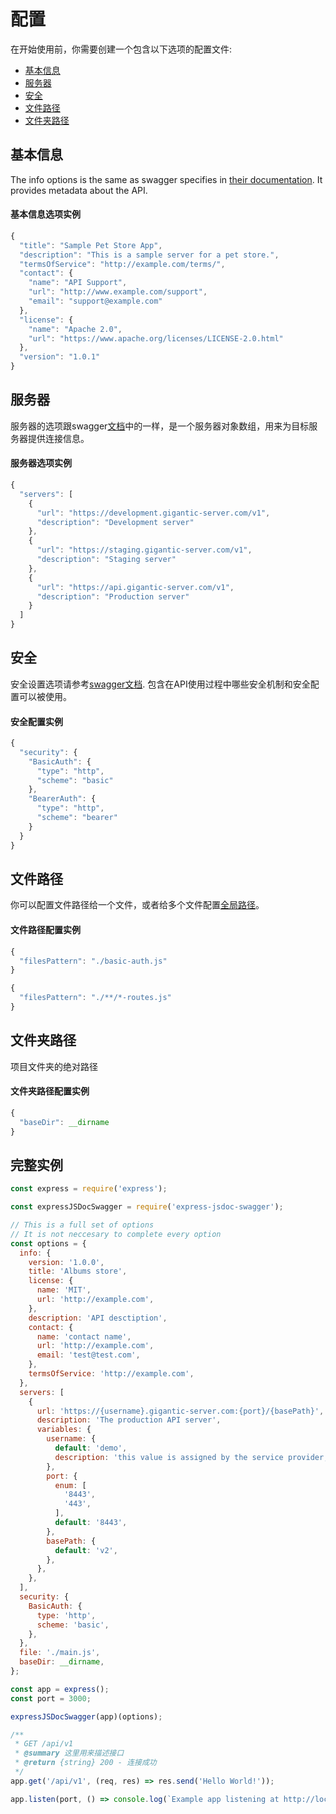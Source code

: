 # 配置

在开始使用前，你需要创建一个包含以下选项的配置文件:

- [基本信息](configuration.md?id=info)
- [服务器](configuration.md?id=servers)
- [安全](configuration.md?id=security)
- [文件路径](configuration.md?id=filespattern)
- [文件夹路径](configuration.md?id=basedir)

## 基本信息

The info options is the same as swagger specifies in [their documentation](https://swagger.io/specification/#info-object). It provides metadata about the API.

#### 基本信息选项实例

```javascript
{
  "title": "Sample Pet Store App",
  "description": "This is a sample server for a pet store.",
  "termsOfService": "http://example.com/terms/",
  "contact": {
    "name": "API Support",
    "url": "http://www.example.com/support",
    "email": "support@example.com"
  },
  "license": {
    "name": "Apache 2.0",
    "url": "https://www.apache.org/licenses/LICENSE-2.0.html"
  },
  "version": "1.0.1"
}
```

## 服务器

服务器的选项跟swagger[文档](https://swagger.io/specification/#server-object)中的一样，是一个服务器对象数组，用来为目标服务器提供连接信息。
#### 服务器选项实例

```javascript
{
  "servers": [
    {
      "url": "https://development.gigantic-server.com/v1",
      "description": "Development server"
    },
    {
      "url": "https://staging.gigantic-server.com/v1",
      "description": "Staging server"
    },
    {
      "url": "https://api.gigantic-server.com/v1",
      "description": "Production server"
    }
  ]
}
```

## 安全

安全设置选项请参考[swagger文档](https://swagger.io/specification/#security-requirement-object). 包含在API使用过程中哪些安全机制和安全配置可以被使用。

#### 安全配置实例

```javascript
{
  "security": {
    "BasicAuth": {
      "type": "http",
      "scheme": "basic"
    },
    "BearerAuth": {
      "type": "http",
      "scheme": "bearer"
    }
  }
}
```

## 文件路径

你可以配置文件路径给一个文件，或者给多个文件配置[全局路径](https://en.wikipedia.org/wiki/Glob_(programming))。

#### 文件路径配置实例

```javascript
{
  "filesPattern": "./basic-auth.js"
}
```

```javascript
{
  "filesPattern": "./**/*-routes.js"
}
```

## 文件夹路径

项目文件夹的绝对路径

#### 文件夹路径配置实例

```javascript
{
  "baseDir": __dirname
}
```

## 完整实例

```javascript
const express = require('express');

const expressJSDocSwagger = require('express-jsdoc-swagger');

// This is a full set of options
// It is not neccesary to complete every option
const options = {
  info: {
    version: '1.0.0',
    title: 'Albums store',
    license: {
      name: 'MIT',
      url: 'http://example.com',
    },
    description: 'API desctiption',
    contact: {
      name: 'contact name',
      url: 'http://example.com',
      email: 'test@test.com',
    },
    termsOfService: 'http://example.com',
  },
  servers: [
    {
      url: 'https://{username}.gigantic-server.com:{port}/{basePath}',
      description: 'The production API server',
      variables: {
        username: {
          default: 'demo',
          description: 'this value is assigned by the service provider, in this example `gigantic-server.com`',
        },
        port: {
          enum: [
            '8443',
            '443',
          ],
          default: '8443',
        },
        basePath: {
          default: 'v2',
        },
      },
    },
  ],
  security: {
    BasicAuth: {
      type: 'http',
      scheme: 'basic',
    },
  },
  file: './main.js',
  baseDir: __dirname,
};

const app = express();
const port = 3000;

expressJSDocSwagger(app)(options);

/**
 * GET /api/v1
 * @summary 这里用来描述接口
 * @return {string} 200 - 连接成功
 */
app.get('/api/v1', (req, res) => res.send('Hello World!'));

app.listen(port, () => console.log(`Example app listening at http://localhost:${port}`));
```



